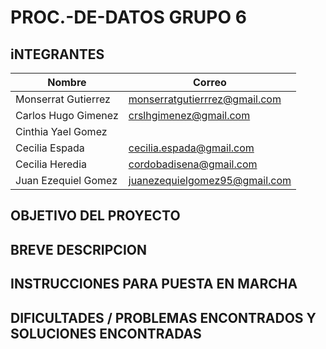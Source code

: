 # PROC.-DE-DATOS GRUPO 6

## iNTEGRANTES

| Nombre                | Correo                         |
|-----------------------|--------------------------------|
| Monserrat Gutierrez   | monserratgutierrrez@gmail.com  |
| Carlos Hugo Gimenez   | crslhgimenez@gmail.com         |
| Cinthia Yael Gomez    |                                |
| Cecilia Espada        | cecilia.espada@gmail.com       |
| Cecilia Heredia       | cordobadisena@gmail.com        |
| Juan Ezequiel Gomez   | juanezequielgomez95@gmail.com  |


## OBJETIVO DEL PROYECTO


## BREVE DESCRIPCION


## INSTRUCCIONES PARA PUESTA EN MARCHA


## DIFICULTADES / PROBLEMAS ENCONTRADOS Y SOLUCIONES ENCONTRADAS

